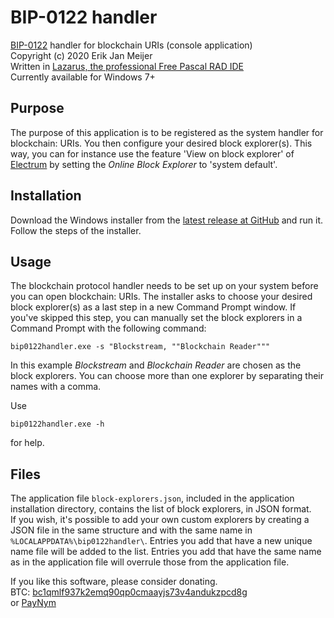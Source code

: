 # BIP-0122 handler
[BIP-0122](https://github.com/bitcoin/bips/blob/master/bip-0122.mediawiki) handler for blockchain URIs (console application)  
Copyright (c) 2020 Erik Jan Meijer  
Written in [Lazarus, the professional Free Pascal RAD IDE](https://www.lazarus-ide.org/)  
Currently available for Windows 7+
## Purpose
The purpose of this application is to be registered as the system handler for blockchain: URIs. You then configure your desired block explorer(s). This way, you can for instance use the feature 'View on block explorer' of [Electrum](https://www.electrum.org/) by setting the *Online Block Explorer* to 'system default'.

## Installation
Download the Windows installer from the [latest release at GitHub](https://github.com/Eegee/BIP-0122-handler/releases/latest) and run it.
Follow the steps of the installer.
## Usage
The blockchain protocol handler needs to be set up on your system before you can open blockchain: URIs.
The installer asks to choose your desired block explorer(s) as a last step in a new Command Prompt window. If you've skipped this step, you can manually set the block explorers in a Command Prompt with the following command:

    bip0122handler.exe -s "Blockstream, ""Blockchain Reader"""
In this example *Blockstream* and *Blockchain Reader* are chosen as the block explorers. You can choose more than one explorer by separating their names with a comma.  
  
Use

    bip0122handler.exe -h
for help.
## Files
The application file `block-explorers.json`, included in the application installation directory, contains the list of block explorers, in JSON format.  
If you wish, it's possible to add your own custom explorers by creating a JSON file in the same structure and with the same name in `%LOCALAPPDATA%\bip0122handler\`.
Entries you add that have a new unique name file will be added to the list. Entries you add that have the same name as in the application file will overrule those from the application file.

If you like this software, please consider donating.  
BTC: [bc1qmlf937k2emq90qp0cmaayjs73v4andukzpcd8g](blockchain:/address/bc1qmlf937k2emq90qp0cmaayjs73v4andukzpcd8g)  
or [PayNym](https://paynym.is/+namelessrain47F)
